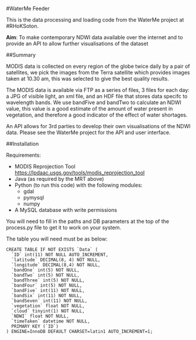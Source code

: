 #WaterMe Feeder

This is the data processing and loading code from the WaterMe project at #RHoKSoton.

**Aim**: To make contemporary NDWI data available over the internet and to provide an API to allow further visualisations of the dataset 

##Summary

MODIS data is collected on every region of the globe twice daily by a pair of satellites, we pick the images from the Terra satellite which provides images taken at 10.30 am, this was selected to give the best quality results. 

The MODIS data is available via FTP as a series of files, 3 files for each day: a JPG of visible light, an xml file, and an HDF file that stores data specifc to wavelength bands. We use bandFive and bandTwo to calculate an NDWI value, this value is a good estimate of the amount of water present in vegetation, and therefore a good indicator of the effect of water shortages.

An API allows for 3rd parties to develop their own visualisations of the NDWI data. Please see the WaterMe project for the API and user interface.

##Installation

Requirements:
 
* MODIS Reprojection Tool https://lpdaac.usgs.gov/tools/modis_reprojection_tool
* Java (as required by the MRT above)
* Python (to run this code) with the following modules:
	* gdal
	* pymysql
	* numpy
* A MySQL database with write permissions

You will need to fill in the paths and DB parameters at the top of the process.py file to get it to work on your system.

The table you will need must be as below:

    CREATE TABLE IF NOT EXISTS `Data` (
      `ID` int(11) NOT NULL AUTO_INCREMENT,
      `latitude` DECIMAL(8, 4) NOT NULL,
      `longitude` DECIMAL(8,4) NOT NULL,
      `bandOne` int(5) NOT NULL,
      `bandTwo` int(5) NOT NULL,
      `bandThree` int(5) NOT NULL,
      `bandFour` int(5) NOT NULL,
      `bandFive` int(11) NOT NULL,
      `bandSix` int(11) NOT NULL,
      `bandSeven` int(11) NOT NULL,
      `vegetation` float NOT NULL,
      `cloud` tinyint(1) NOT NULL,
      `NDWI` float NOT NULL,
      `timeTaken` datetime NOT NULL,
      PRIMARY KEY (`ID`)
    ) ENGINE=InnoDB DEFAULT CHARSET=latin1 AUTO_INCREMENT=1;
